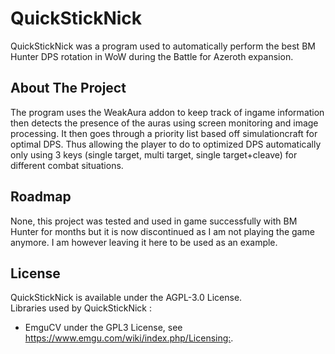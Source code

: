 # QuickStickNick
QuickStickNick was a program used to automatically perform the best BM Hunter DPS rotation in WoW during the Battle for Azeroth expansion.

## About The Project
The program uses the WeakAura addon to keep track of ingame information then detects the presence of the auras using screen monitoring and image processing.
It then goes through a priority list based off simulationcraft for optimal DPS. 
Thus allowing the player to do to optimized DPS automatically only using 3 keys (single target, multi target, single target+cleave) for different combat situations.

## Roadmap
None, this project was tested and used in game successfully with BM Hunter for months but it is now discontinued as I am not playing the game anymore.
I am however leaving it here to be used as an example.

## License
QuickStickNick is available under the AGPL-3.0 License.<br/>
Libraries used by QuickStickNick :<br/>
<ul>
  <li>EmguCV under the GPL3 License, see <a href="https://www.emgu.com/wiki/index.php/Licensing:">https://www.emgu.com/wiki/index.php/Licensing:</a>.</li>
</ul>
